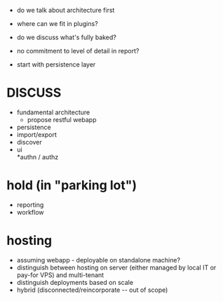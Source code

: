 * do we talk about architecture first 
* where can we fit in plugins?

* do we discuss what's fully baked?
* no commitment to level of detail in report?

* start with persistence layer 

DISCUSS
=======
* fundamental architecture
    * propose restful webapp
* persistence
* import/export
* discover
* ui    
*authn / authz

hold (in "parking lot")
=======================
* reporting
* workflow 

hosting
=======
* assuming webapp - deployable on standalone machine?
* distinguish between hosting on server (either managed by local IT or pay-for VPS) and multi-tenant
* distinguish deployments based on scale
* hybrid (disconnected/reincorporate -- out of scope)
